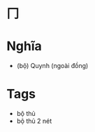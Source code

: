 # 冂

# Nghĩa
* (bộ) Quynh (ngoài đồng)

# Tags
* bộ thủ
*  bộ thủ 2 nét

<script>window.HANZI_FIELD='冂';</script>
